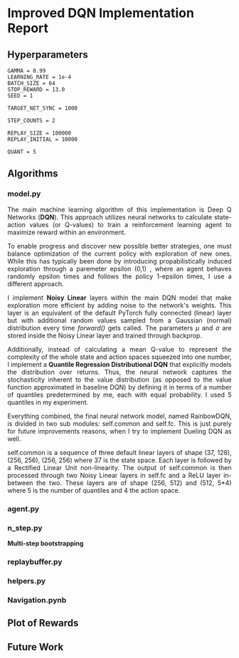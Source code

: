 # Improved DQN Implementation Report

## Hyperparameters

    GAMMA = 0.99
    LEARNING_RATE = 1e-4
    BATCH_SIZE = 64
    STOP_REWARD = 13.0
    SEED = 1

    TARGET_NET_SYNC = 1000

    STEP_COUNTS = 2

    REPLAY_SIZE = 100000
    REPLAY_INITIAL = 10000

    QUANT = 5

## Algorithms

### model.py

<p align=justify>The main machine learning algorithm of this implementation is Deep Q Networks (<b>DQN</b>). This approach utilizes neural networks to calculate state-action values (or Q-values) to train a reinforcement learning agent to maximize reward within an environment.</p>

<p align=justify>To enable progress and discover new possible better strategies, one must balance optimization of the current policy with exploration of new ones. While this has typically been done by introducing propabilistically induced exploration through a paremeter epsilon (0,1) , where an agent behaves randomly epsilon times and follows the policy 1-epsilon times, I use a different approach.</p>

<p align=justify>I implement <b>Noisy Linear</b> layers within the main DQN model that make exploration more efficient by adding noise to the network's weights. This layer is an equivalent of the default PyTorch fully connected (linear) layer but with additional random values sampled from a Gaussian (normal) distribution every time <i>forward()</i> gets called. The parameters <i>µ</i> and <i>σ</i> are stored inside the Noisy Linear layer and trained through backprop.</p>

<p align=justify>Additionally, instead of calculating a mean Q-value to represent the complexity of the whole state and action spaces squeezed into one number, I implement a <b>Quantile Regression Distributional DQN</b> that explicitly models the distribution over returns. Thus, the neural network captures the stochasticity inherent to the value distribution (as opposed to the value function approximated in baseline DQN) by defining it in terms of a number of quantiles predetermined by me, each with equal probability. I used 5 quantiles in my experiment.</p>

<p align=justify>Everything combined, the final neural network model, named RainbowDQN, is divided in two sub modules: self.common and self.fc. This is just purely for future improvements reasons, when I try to implement Dueling DQN as well.</p>

<p align=justify> self.common is a sequence of three default linear layers of shape (37, 128), (256, 256), (256, 256) where 37 is the state space. Each layer is followed by a Rectified Linear Unit non-linearity. The output of self.common is then processed through two Noisy Linear layers in self.fc and a ReLU layer in-between the two. These layers are of shape (256, 512) and (512, 5*4) where 5 is the number of quantiles and 4 the action space.</p> 

### agent.py



### n_step.py

<b>Multi-step bootstrapping</b>

### replaybuffer.py



### helpers.py


### Navigation.pynb



## Plot of Rewards



## Future Work

